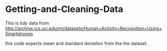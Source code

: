 # Getting-and-Cleaning-Data

This is tidy data from
http://archive.ics.uci.edu/ml/datasets/Human+Activity+Recognition+Using+Smartphones 

this code expects mean and standard deviation from the the dataset.

